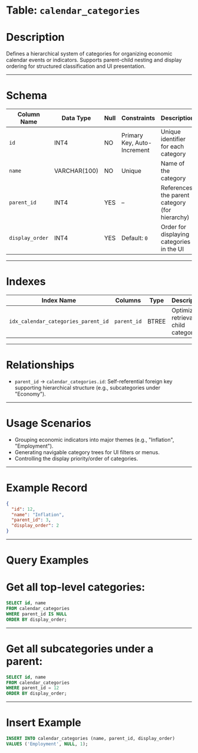 # Table: `calendar_categories`

# **Description**

Defines a hierarchical system of categories for organizing economic calendar events or indicators. Supports parent-child nesting and display ordering for structured classification and UI presentation.

---

# Schema

| Column Name     | Data Type    | Null | Constraints                 | Description                                    |
| --------------- | ------------ | ---- | --------------------------- | ---------------------------------------------- |
| `id`            | INT4         | NO   | Primary Key, Auto-Increment | Unique identifier for each category            |
| `name`          | VARCHAR(100) | NO   | Unique                      | Name of the category                           |
| `parent_id`     | INT4         | YES  | –                           | References the parent category (for hierarchy) |
| `display_order` | INT4         | YES  | Default: `0`                | Order for displaying categories in the UI      |

---

# Indexes

| Index Name                          | Columns     | Type  | Description                             |
| ----------------------------------- | ----------- | ----- | --------------------------------------- |
| `idx_calendar_categories_parent_id` | `parent_id` | BTREE | Optimizes retrieval of child categories |

---

# Relationships

* `parent_id` → `calendar_categories.id`: Self-referential foreign key supporting hierarchical structure (e.g., subcategories under "Economy").

---

# Usage Scenarios

* Grouping economic indicators into major themes (e.g., "Inflation", "Employment").
* Generating navigable category trees for UI filters or menus.
* Controlling the display priority/order of categories.

---

# Example Record

```json
{
  "id": 12,
  "name": "Inflation",
  "parent_id": 3,
  "display_order": 2
}
```

---

# Query Examples

# Get all top-level categories:

```sql
SELECT id, name
FROM calendar_categories
WHERE parent_id IS NULL
ORDER BY display_order;
```

---

# Get all subcategories under a parent:

```sql
SELECT id, name
FROM calendar_categories
WHERE parent_id = 12
ORDER BY display_order;
```

---

# Insert Example

```sql
INSERT INTO calendar_categories (name, parent_id, display_order)
VALUES ('Employment', NULL, 1);
```